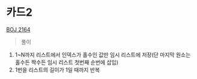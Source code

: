 # 카드2
[BOJ 2164](https://www.acmicpc.net/problem/2164)

> 풀이

1. 1~N까지 리스트에서 인덱스가 홀수인 값만 임시 리스트에 저장(단 마지막 원소는 홀수든 짝수든 임시 리스트 첫번째 순번에 삽입)
3. 1번을 리스트의 길이가 1일 때까지 반복
